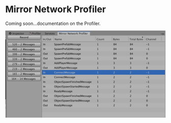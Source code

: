 # Mirror Network Profiler

Coming soon...documentation on the Profiler.

![Network Profiler](Profiler.png)
